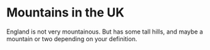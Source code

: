 Mountains in the UK
===================
England is not very mountainous. 
But has some tall hills, and maybe a mountain or two depending on your definition.